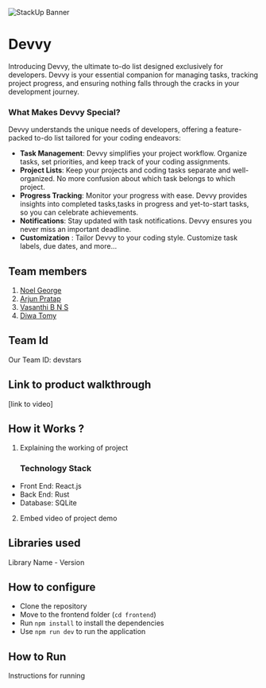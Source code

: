 ![StackUp Banner]([https://tinkerhub.frappe.cloud/files/stackup%20banner.jpeg])
# Devvy
Introducing Devvy, the ultimate to-do list designed exclusively for developers. Devvy is your essential companion for managing tasks, tracking project progress, and ensuring nothing falls through the cracks in your development journey.

### What Makes Devvy Special?
Devvy understands the unique needs of developers, offering a feature-packed to-do list tailored for your coding endeavors:
- **Task Management**: Devvy simplifies your project workflow. Organize tasks, set priorities, and keep track of your coding assignments.
- **Project Lists**: Keep your projects and coding tasks separate and well-organized. No more confusion about which task belongs to which project.
- **Progress Tracking**: Monitor your progress with ease. Devvy provides insights into completed tasks,tasks in progress and yet-to-start tasks, so you can celebrate achievements.
- **Notifications**: Stay updated with task notifications. Devvy ensures you never miss an important deadline.
- **Customization** : Tailor Devvy to your coding style. Customize task labels, due dates, and more...
## Team members
1. [Noel George](https://github.com/noelg-cj)
2. [Arjun Pratap](https://github.com/officiallyaninja)
3. [Vasanthi B N S](https://github.com/VB-123)
4. [Diwa Tomy](https://github.com/diwatomy04)
## Team Id
Our Team ID: devstars
## Link to product walkthrough
[link to video]
## How it Works ?
1. Explaining the working of project
   ### Technology Stack
- Front End: React.js
- Back End: Rust
- Database: SQLite
2. Embed video of project demo
## Libraries used
Library Name - Version
## How to configure
- Clone the repository
- Move to the frontend folder (`cd frontend`)
- Run `npm install` to install the dependencies
- Use `npm run dev` to run the application
## How to Run
Instructions for running

